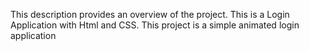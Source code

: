 
This description provides an overview of the project. This is a Login Application with Html and CSS. This project is a simple animated login application

